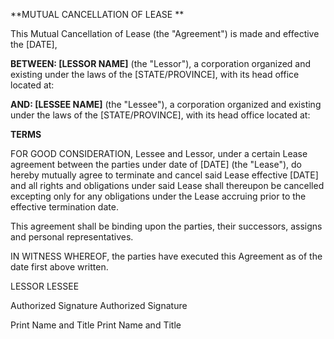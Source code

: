 **MUTUAL CANCELLATION OF LEASE **

This Mutual Cancellation of Lease (the \"Agreement\") is made and
effective the \[DATE\],

**BETWEEN: \[LESSOR NAME\]** (the \"Lessor\"), a corporation organized
and existing under the laws of the \[STATE/PROVINCE\], with its head
office located at:

**AND: \[LESSEE NAME\]** (the \"Lessee\"), a corporation organized and
existing under the laws of the \[STATE/PROVINCE\], with its head office
located at:

**TERMS**

FOR GOOD CONSIDERATION, Lessee and Lessor, under a certain Lease
agreement between the parties under date of \[DATE\] (the "Lease"), do
hereby mutually agree to terminate and cancel said Lease effective
\[DATE\] and all rights and obligations under said Lease shall thereupon
be cancelled excepting only for any obligations under the Lease accruing
prior to the effective termination date.

This agreement shall be binding upon the parties, their successors,
assigns and personal representatives.

IN WITNESS WHEREOF, the parties have executed this Agreement as of the
date first above written.

LESSOR LESSEE

Authorized Signature Authorized Signature

Print Name and Title Print Name and Title
